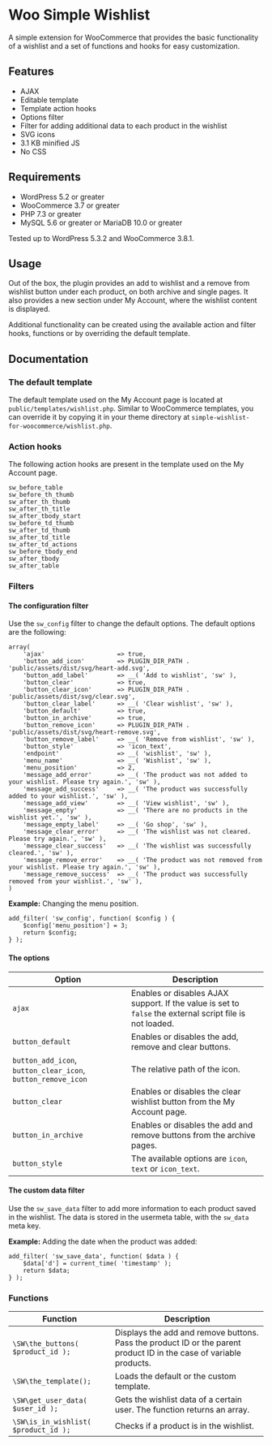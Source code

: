 # Woo Simple Wishlist

A simple extension for WooCommerce that provides the basic functionality of a wishlist and a set of functions and hooks for easy customization.

## Features

- AJAX
- Editable template
- Template action hooks
- Options filter
- Filter for adding additional data to each product in the wishlist
- SVG icons
- 3.1 KB minified JS
- No CSS

## Requirements

- WordPress 5.2 or greater
- WooCommerce 3.7 or greater
- PHP 7.3 or greater
- MySQL 5.6 or greater or MariaDB 10.0 or greater

Tested up to WordPress 5.3.2 and WooCommerce 3.8.1.

## Usage

Out of the box, the plugin provides an add to wishlist and a remove from wishlist button under each product, on both archive and single pages. It also provides a new section under My Account, where the wishlist content is displayed.

Additional functionality can be created using the available action and filter hooks, functions or by overriding the default template.

## Documentation

### The default template

The default template used on the My Account page is located at `public/templates/wishlist.php`. Similar to WooCommerce templates, you can override it by copying it in your theme directory at `simple-wishlist-for-woocommerce/wishlist.php`.

### Action hooks

The following action hooks are present in the template used on the My Account page.

```
sw_before_table
sw_before_th_thumb
sw_after_th_thumb
sw_after_th_title
sw_after_tbody_start
sw_before_td_thumb
sw_after_td_thumb
sw_after_td_title
sw_after_td_actions
sw_before_tbody_end
sw_after_tbody
sw_after_table
```

### Filters

#### The configuration filter

Use the `sw_config` filter to change the default options. The default options are the following:

```
array(
    'ajax'                    => true,
    'button_add_icon'         => PLUGIN_DIR_PATH . 'public/assets/dist/svg/heart-add.svg',
    'button_add_label'        => __( 'Add to wishlist', 'sw' ),
    'button_clear'            => true,
    'button_clear_icon'       => PLUGIN_DIR_PATH . 'public/assets/dist/svg/clear.svg',
    'button_clear_label'      => __( 'Clear wishlist', 'sw' ),
    'button_default'          => true,
    'button_in_archive'       => true,
    'button_remove_icon'      => PLUGIN_DIR_PATH . 'public/assets/dist/svg/heart-remove.svg',
    'button_remove_label'     => __( 'Remove from wishlist', 'sw' ),
    'button_style'            => 'icon_text',
    'endpoint'                => __( 'wishlist', 'sw' ),
    'menu_name'               => __( 'Wishlist', 'sw' ),
    'menu_position'           => 2,
    'message_add_error'       => __( 'The product was not added to your wishlist. Please try again.', 'sw' ),
    'message_add_success'     => __( 'The product was successfully added to your wishlist.', 'sw' ),
    'message_add_view'        => __( 'View wishlist', 'sw' ),
    'message_empty'           => __( 'There are no products in the wishlist yet.', 'sw' ),
    'message_empty_label'     => __( 'Go shop', 'sw' ),
    'message_clear_error'     => __( 'The wishlist was not cleared. Please try again.', 'sw' ),
    'message_clear_success'   => __( 'The wishlist was successfully cleared.', 'sw' ),
    'message_remove_error'    => __( 'The product was not removed from your wishlist. Please try again.', 'sw' ),
    'message_remove_success'  => __( 'The product was successfully removed from your wishlist.', 'sw' ),
)
```

**Example:** Changing the menu position.

```
add_filter( 'sw_config', function( $config ) {
    $config['menu_position'] = 3;
    return $config;
} );
```

#### The options

<table>
    <thead>
        <tr>
            <th>Option</th>
            <th>Description</th>
        </tr>
    </thead>
    <tbody>
        <tr>
            <td><code>ajax</code></td>
            <td>Enables or disables AJAX support. If the value is set to <code>false</code> the external script file is not loaded.</td>
        </tr>
        <tr>
            <td><code>button_default</code></td>
            <td>Enables or disables the add, remove and clear buttons.</td>
        </tr>
        <tr>
            <td><code>button_add_icon</code>, <code>button_clear_icon</code>, <code>button_remove_icon</code></td>
            <td>The relative path of the icon.</td>
        </tr>
        <tr>
            <td><code>button_clear</code></td>
            <td>Enables or disables the clear wishlist button from the My Account page.</td>
        </tr>
        <tr>
            <td><code>button_in_archive</code></td>
            <td>Enables or disables the add and remove buttons from the archive pages.</td>
        </tr>
        <tr>
            <td><code>button_style</code></td>
            <td>The available options are <code>icon</code>, <code>text</code> or <code>icon_text</code>.</td>
        </tr>
    </tbody>
</table>

#### The custom data filter

Use the `sw_save_data` filter to add more information to each product saved in the wishlist. The data is stored in the usermeta table, with the `sw_data` meta key.

**Example:** Adding the date when the product was added:

```
add_filter( 'sw_save_data', function( $data ) {
    $data['d'] = current_time( 'timestamp' );
    return $data;
} );
```

### Functions

<table>
    <thead>
        <tr>
            <th>Function</th>
            <th>Description</th>
        </tr>
    </thead>
    <tbody>
        <tr>
            <td><code>\SW\the_buttons( $product_id );</code></td>
            <td>Displays the add and remove buttons. Pass the product ID or the parent product ID in the case of variable products.</td>
        </tr>
        <tr>
            <td><code>\SW\the_template();</code></td>
            <td>Loads the default or the custom template.</td>
        </tr>
        <tr>
            <td><code>\SW\get_user_data( $user_id );</code></td>
            <td>Gets the wishlist data of a certain user. The function returns an array.</td>
        </tr>
        <tr>
            <td><code>\SW\is_in_wishlist( $product_id );</code></td>
            <td>Checks if a product is in the wishlist.</td>
        </tr>
    </tbody>
</table>
